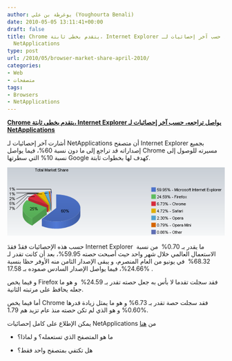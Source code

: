 ```yaml
---
author: يوغرطة بن علي (Youghourta Benali)
date: 2010-05-05 13:11:41+00:00
draft: false
title: Chrome يتقدم بخطى ثابتة، Internet Explorer يواصل تراجعه، حسب آخر إحصائيات لـ
  NetApplications
type: post
url: /2010/05/browser-market-share-april-2010/
categories:
- Web
- متصفحات
tags:
- Browsers
- NetApplications
---
```


[**Chrome يتقدم بخطى ثابتة، Internet Explorer يواصل تراجعه، حسب آخر إحصائيات لـ NetApplications**](https://www.it-scoop.com/2010/05/Browser-Market-Share-April-2010)


أشارت آخر إحصائيات لـ NetApplications أن متصفح Internet Explorer بجميع إصداراته قد تراجع إلى ما دون نسبة 60%، فيما يواصل Chrome مسيرته للوصول إلى نسبة 10% التي سطرتها Google كهدف لها بخطوات ثابتة.

[![](netApplication-Browser-April-2010.png)
](https://www.it-scoop.com/2010/05/Browser-Market-Share-April-2010)

حسب هذه الإحصائيات فقدْ فقدَ Internet Explorer  ما يقدر بـ 0.70%  من نسبة الاستعمال العالمي خلال شهر واحد حيث أصبحت حصته 59.95%، بعد أن كانت تقدر لـ 68.32%  في يونيو من العام المنصرم، و يبقى الإصدار الثامن منه الأوفر حظا بنسبة 24.66%، فيما يواصل الإصدار السادس صموده بـ 17.58% .

و فيما يخص Firefox فقد سجلت تقدما لا بأس به جعل حصته تقدر بـ 24.59%  و هو ما جعله يحافظ على مرتبته الثانية.

أما فيما يخص Chrome فقد سجلت حصة تقدر بـ 6.73% و هو ما يمثل زيادة قدرها 0.60% و هو الذي لم تكن حصته منذ عام تزيد هم 1.79%.

يمكن الإطلاع على كامل إحصائيات NetApplications من [هنا](http://marketshare.hitslink.com/browser-market-share.aspx?qprid=0)

- ما هو المتصفح الذي تستعمله؟ و لماذا؟

- هل تكتفي بمتصفح واحد فقط؟
